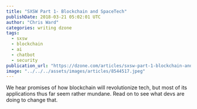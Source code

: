 ```yaml
---
title: "SXSW Part 1- Blockchain and SpaceTech"
publishDate: 2018-03-21 05:02:01 UTC
author: "Chris Ward"
categories: writing dzone
tags:
  - sxsw
  - blockchain
  - ai
  - chatbot
  - security
publication_url: "https://dzone.com/articles/sxsw-part-1-blockchain-and-spacetech"
image: "../../../assets/images/articles/8544517.jpeg"
---
```


We hear promises of how blockchain will revolutionize tech, but most of its applications thus far seem rather mundane. Read on to see what devs are doing to change that.

